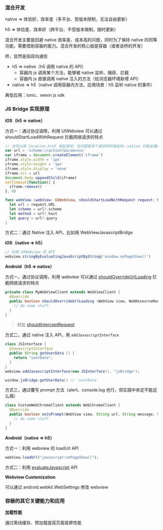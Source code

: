 ### 混合开发

native => 体验好、效率差（多平台、受版本限制，无法自由更新）

h5 => 体验差、效率好（跨平台、不受版本限制，随时更新）

混合开发主要是回避 native 效率差、成本高的问题，同时为了保持 native 的同等功能，需要借助容器的能力。混合开发的核心就是容器（或者说桥的开发）

桥，显然是指双向通信

- h5 => native（h5 调用 native 的 API）
  + 容器内 js 调用某个方法，能够被 native 监听、捕获、拦截
  + 容器内 js 直接调用 native 注入的方法（给浏览器环境新增 API）
- native => h5（native 调用容器内方法，应用场景：h5 监听 native 的事件）

典型应用：ionic、wexin js sdk


### JS Bridge 实现原理

**iOS（h5 => native）**

方式一：通过协议调用，利用 UIWebview 可以通过 shouldStartLoadWithRequest 拦截网络请求的特点

```js
// 也可以用 location.href 发起请求，但问题是多个请求同时发起时，native 只能处理最后一个，而忽略前面的请求
var url = 'scheme://action?param=xxx'
var iframe = document.createElement('iframe')
iframe.style.width = '1px'
iframe.style.height = '1px'
iframe.style.display = 'none'
iframe.src = url
document.body.appendChild(iframe)
setTimeout(function() {
  iframe.remove()
}, 0)
```

```swift
func webView (webView: UIWebView, shouldStartLoadWithRequest request: NSURLRequest, navigationType: UIWebViewNavigationType) -> Bool {
  let url = request.URL
  let scheme = url?.scheme
  let method = url?.host
  let query = url?.query
}
```


方式二：通过 Native 注入 API，比如用 WebViewJavascriptBridge

**iOS（native => h5）**

```js
// 利用 UIWebview 的 API
webview.stringByEvaluatingJavaScriptByString('window.onPageShow()')
```


**Android（h5 => native）**

方式一，通过协议调用，利用 webview 可以通过 [shouldOverrideUrlLoading](https://developer.android.com/reference/android/webkit/WebViewClient.html#shouldOverrideUrlLoading(android.webkit.WebView,%2520android.webkit.WebResourceRequest)) 拦截网络请求的特点

```java
private class MyWebViewClient extends WebViewClient {
  @Override
  public boolean shouldOverrideUrlLoading (WebView view, WebResourceRequest request) {
    // do some stuff
  }
}
```

> 对比 [shouldInterceptRequest](https://developer.android.com/reference/android/webkit/WebViewClient.html#shouldInterceptRequest(android.webkit.WebView,%2520android.webkit.WebResourceRequest))


方式二，通过 native 注入 API，用 `addJavascriptInterface`

```java
class JSInterface {
  @JavascriptInterface
  public String getUserData () {
    return "userData";
  }
}
webview.addJavascriptInterface(new JSInterface(), "jsBridge");

window.jsBridge.getUserData() // 'userData'
```


方式三，通过覆写 prompt 方法（alert、console.log 也行，但实践中肯定不能这么搞）

```java
class CustomWebChromeClient extends WebChromeClient {
  @Override
  public boolean onJsPrompt(WebView view, String url, String message, String defaultValue, JsPromptResult result) {
    // do some stuff
  }
}
```


**Android（native => h5）**

方式一：利用 webview 的 loadUrl API

```js
webView.loadUrl("javascript:onPageShow()");
```


方式二：利用 [evaluateJavascript](https://developer.android.com/reference/android/webkit/WebView#evaluateJavascript(java.lang.String,%2520android.webkit.ValueCallback%3Cjava.lang.String%3E)) API


**Webview Customization**

可以通过 android.webkit.WebSettings 修改 webview


### 容器的其它关键能力和应用

**加载性能**

通过离线缓存、预加载提高页面首屏性能
